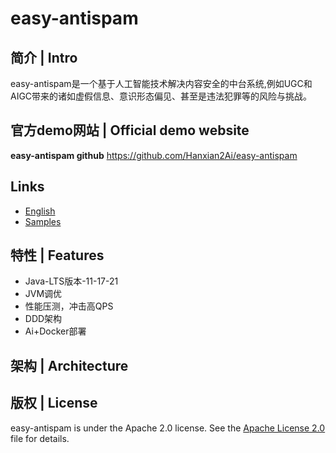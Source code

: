 # easy-antispam

## 简介 | Intro
easy-antispam是一个基于人工智能技术解决内容安全的中台系统,例如UGC和AIGC带来的诸如虚假信息、意识形态偏见、甚至是违法犯罪等的风险与挑战。

## 官方demo网站 | Official demo website
**easy-antispam github** https://github.com/Hanxian2Ai/easy-antispam

## Links
- [English](https://github.com/Hanxian2Ai/easy-antispam/blob/main/README.md)
- [Samples]()

## 特性 | Features
- Java-LTS版本-11-17-21
- JVM调优
- 性能压测，冲击高QPS
- DDD架构
- Ai+Docker部署


## 架构 | Architecture

## 版权 | License
easy-antispam is under the Apache 2.0 license. See the [Apache License 2.0](http://www.apache.org/licenses/LICENSE-2.0) file for details.